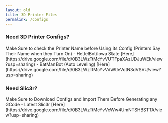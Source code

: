 ```yaml
---
layout: old
title: 3D Printer Files
permalink: /configs
---
```

<h3>Need 3D Printer Configs?</h3>
Make Sure to check the Printer Name before Using its Config (Printers Say Their Name when they Turn On)  
 - HettelBot/Iowa State [Here](https://drive.google.com/file/d/0B3LWzTtMcYvVUTFpaXAzUDJuWEk/view?usp=sharing)  
 - BatManBot (Auto Leveling) [Here](https://drive.google.com/file/d/0B3LWzTtMcYvVdWtIeVotN3dVSVU/view?usp=sharing)
 
<h3>Need Slic3r?</h3>
Make Sure to Download Configs and Import Them Before Generating any GCode  
 - Latest Slic3r [Here](https://drive.google.com/file/d/0B3LWzTtMcYvVcWw4UmNTSHBSTTA/view?usp=sharing)
